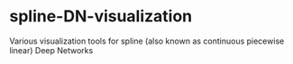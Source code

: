 # spline-DN-visualization
Various visualization tools for spline (also known as continuous piecewise linear) Deep Networks
